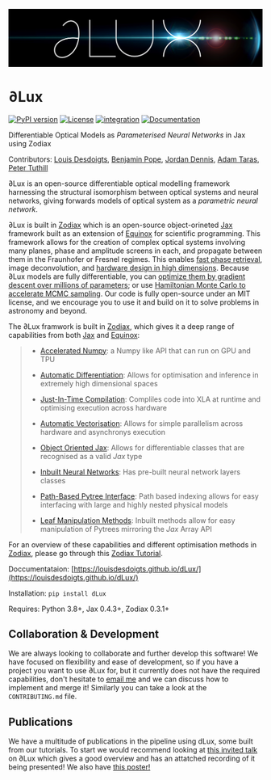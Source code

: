 ![alt text](docs/assets/logo.jpg?raw=true)

# ∂Lux

[![PyPI version](https://badge.fury.io/py/dLux.svg)](https://badge.fury.io/py/dLux)
[![License](https://img.shields.io/badge/License-BSD%203--Clause-blue.svg)](https://opensource.org/licenses/BSD-3-Clause)
[![integration](https://github.com/LouisDesdoigts/dLux/actions/workflows/tests.yml/badge.svg)](https://github.com/LouisDesdoigts/dLux/actions/workflows/tests.yml)
[![Documentation](https://github.com/LouisDesdoigts/dLux/actions/workflows/documentation.yml/badge.svg)](https://louisdesdoigts.github.io/dLux/)

Differentiable Optical Models as _Parameterised Neural Networks_ in Jax using Zodiax

Contributors: [Louis Desdoigts](https://github.com/LouisDesdoigts), [Benjamin Pope](https://github.com/benjaminpope), [Jordan
Dennis](https://github.com/Jordan-Dennis), [Adam Taras](https://github.com/ataras2), [Peter Tuthill](https://github.com/ptuthill)

∂Lux is an open-source differentiable optical modelling framework harnessing the structural isomorphism between optical systems and neural networks, giving forwards models of optical system as a _parametric neural network_.

∂Lux is built in [Zodiax](https://github.com/LouisDesdoigts/zodiax) which is an open-source object-orineted [Jax](https://github.com/google/jax) framework built as an extension of [Equinox](https://github.com/patrick-kidger/equinox) for scientific programming. This framework allows for the creation of complex optical systems involving many planes, phase and amplitude screens in each, and propagate between them in the Fraunhofer or Fresnel regimes. This enables [fast phase retrieval](https://louisdesdoigts.github.io/dLux/notebooks/phase_retrieval_demo/), image deconvolution, and [hardware design in high dimensions](https://louisdesdoigts.github.io/dLux/notebooks/designing_a_mask/). Because ∂Lux models are fully differentiable, you can [optimize them by gradient descent over millions of parameters](https://louisdesdoigts.github.io/dLux/notebooks/flatfield_calibration/); or use [Hamiltonian Monte Carlo to accelerate MCMC sampling](https://louisdesdoigts.github.io/dLux/notebooks/HMC/). Our code is fully open-source under an MIT license, and we encourage you to use it and build on it to solve problems in astronomy and beyond.

The ∂Lux framwork is built in [Zodiax](https://github.com/LouisDesdoigts/zodiax), which gives it a deep range of capabilities from both [Jax](https://github.com/google/jax) and [Equinox](https://github.com/patrick-kidger/equinox):

> - [Accelerated Numpy](https://jax.readthedocs.io/en/latest/jax-101/01-jax-basics.html): a Numpy like API that can run on GPU and TPU
>
> - [Automatic Differentiation](https://jax.readthedocs.io/en/latest/jax-101/04-advanced-autodiff.html): Allows for optimisation and inference in extremely high dimensional spaces
>
> - [Just-In-Time Compilation](https://jax.readthedocs.io/en/latest/jax-101/02-jitting.html): Compliles code into XLA at runtime and optimising execution across hardware
>
> - [Automatic Vectorisation](https://jax.readthedocs.io/en/latest/jax-101/03-vectorization.html): Allows for simple parallelism across hardware and asynchronys execution
>
> - [Object Oriented Jax](https://docs.kidger.site/equinox/all-of-equinox/): Allows for differentiable classes that are recognised as a valid _Jax_ type
>
> - [Inbuilt Neural Networks](https://docs.kidger.site/equinox/api/nn/linear/): Has pre-built neural network layers classes
>
> - [Path-Based Pytree Interface](docs/usage.md): Path based indexing allows for easy interfacing with large and highly nested physical models
>
> - [Leaf Manipulation Methods](docs/usage.md): Inbuilt methods allow for easy manipulation of Pytrees mirroring the _Jax_ Array API

For an overview of these capabilities and different optimisation methods in [Zodiax](https://github.com/LouisDesdoigts/zodiax), please go through this [Zodiax Tutorial](https://louisdesdoigts.github.io/zodiax/docs/usage/).

Doccumentataion: [https://louisdesdoigts.github.io/dLux/](https://louisdesdoigts.github.io/dLux/)

Installation: ```pip install dLux```

Requires: Python 3.8+, Jax 0.4.3+, Zodiax 0.3.1+

## Collaboration & Development

We are always looking to collaborate and further develop this software! We have focused on flexibility and ease of development, so if you have a project you want to use ∂Lux for, but it currently does not have the required capabilities, don't hesitate to [email me](louis.desdoigts@sydney.edu.au) and we can discuss how to implement and merge it! Similarly you can take a look at the `CONTRIBUTING.md` file.

## Publications

We have a multitude of publications in the pipeline using dLux, some built from our tutorials. To start we would recommend looking at [this invited talk](https://louisdesdoigts.github.io/diff_optics/#/0/3) on ∂Lux which gives a good overview and has an attatched recording of it being presented! We also have [this poster!](https://spie.org/astronomical-telescopes-instrumentation/presentation/Optical-design-analysis-and-calibration-using-Lux/12180-160)